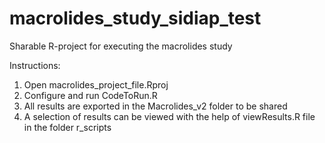 # macrolides_study_sidiap_test
Sharable R-project for executing the macrolides study

Instructions:
1. Open macrolides_project_file.Rproj
2. Configure and run CodeToRun.R
3. All results are exported in the Macrolides_v2 folder to be shared
4. A selection of results can be viewed with the help of viewResults.R file in the folder r_scripts

